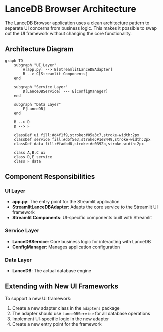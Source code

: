 # LanceDB Browser Architecture

The LanceDB Browser application uses a clean architecture pattern to separate UI concerns from business logic. This makes it possible to swap out the UI framework without changing the core functionality.

## Architecture Diagram

```mermaid
graph TD
    subgraph "UI Layer"
        A[app.py] --> B[StreamlitLanceDBAdapter]
        B --> C[Streamlit Components]
    end
    
    subgraph "Service Layer"
        D[LanceDBService] --- E[ConfigManager]
    end
    
    subgraph "Data Layer"
        F[LanceDB]
    end
    
    B --> D
    D --> F
    
    classDef ui fill:#d4f1f9,stroke:#05a3c7,stroke-width:2px
    classDef service fill:#d5f5e3,stroke:#1e8449,stroke-width:2px
    classDef data fill:#fadbd8,stroke:#c0392b,stroke-width:2px
    
    class A,B,C ui
    class D,E service
    class F data
```

## Component Responsibilities

### UI Layer
- **app.py**: The entry point for the Streamlit application
- **StreamlitLanceDBAdapter**: Adapts the core service to the Streamlit UI framework
- **Streamlit Components**: UI-specific components built with Streamlit

### Service Layer
- **LanceDBService**: Core business logic for interacting with LanceDB
- **ConfigManager**: Manages application configuration

### Data Layer
- **LanceDB**: The actual database engine

## Extending with New UI Frameworks

To support a new UI framework:
1. Create a new adapter class in the `adapters` package
2. The adapter should use `LanceDBService` for all database operations
3. Implement UI-specific logic in the new adapter
4. Create a new entry point for the framework